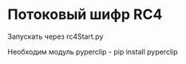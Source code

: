 # Потоковый шифр RC4

Запускать через rc4Start.py

Необходим модуль pyperclip - pip install pyperclip
